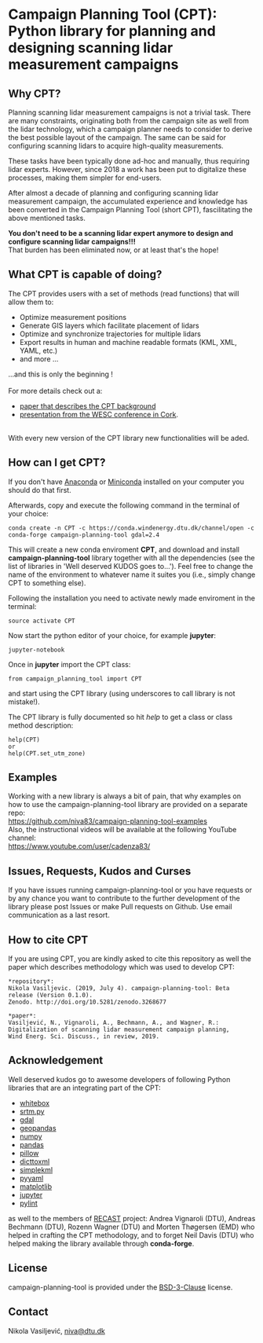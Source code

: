 # Campaign Planning Tool (CPT): Python library for planning and designing scanning lidar measurement campaigns

## Why CPT?
Planning scanning lidar measurement campaigns is not a trivial task. There are many constraints, originating  both from the campaign site as well from the lidar technology, which a campaign planner needs to consider to derive the best possible layout of the campaign. The same can be said for configuring scanning lidars to acquire high-quality measurements.

These tasks have been typically done ad-hoc and manually, thus requiring lidar experts. However, since 2018 a work has been put to digitalize these processes, making them simpler for end-users.

After almost a decade of planning and configuring scanning lidar measurement campaign, the accumulated experience and knowledge has been converted in the Campaign Planning Tool (short CPT), fascilitating the above mentioned tasks. 

**You don't need to be a scanning lidar expert anymore to design and configure scanning lidar campaigns!!!**
<br>That burden has been eliminated now, or at least that's the hope!

## What CPT is capable of doing?
The CPT provides users with a set of methods (read functions) that will allow them to:
* Optimize measurement positions
* Generate GIS layers which facilitate placement of lidars 
* Optimize and synchronize trajectories for multiple lidars
* Export results in human and machine readable formats (KML, XML, YAML, etc.)
* and more ...

...and this is only the beginning ! <br> <br>
For more details check out a:
* [paper that describes the CPT background](https://www.wind-energ-sci-discuss.net/wes-2019-13/)
* [presentation from the WESC conference in Cork](https://zenodo.org/record/3247797).
<br>
With every new version of the CPT library new functionalities will be aded.

## How can I get CPT?
If you don't have [Anaconda](https://www.anaconda.com/) or [Miniconda](https://docs.conda.io/en/latest/miniconda.html) installed on your computer you should do that first.

Afterwards, copy and execute the following command in the terminal of your choice:
```
conda create -n CPT -c https://conda.windenergy.dtu.dk/channel/open -c conda-forge campaign-planning-tool gdal=2.4
```
This will create a new conda enviroment **CPT**, and download and install **campaign-planning-tool** library together with all the dependencies (see the list of libraries in 'Well deserved KUDOS goes to...'). Feel free to change the name of the environment to whatever name it suites  you (i.e., simply change CPT to something else).

Following the installation you need to activate newly made enviroment in the terminal:
```
source activate CPT
```
Now start the python editor of your choice, for example **jupyter**:
```
jupyter-notebook
```
Once in **jupyter** import the CPT class:
```
from campaign_planning_tool import CPT
```
and start using the CPT library (using underscores to call library is not mistake!).

The CPT library is fully documented so hit *help* to get a class or class method description:
```
help(CPT)
or
help(CPT.set_utm_zone)
```
## Examples 
Working with a new library is always a bit of pain, that why examples on how to use the campaign-planning-tool library are provided on a separate repo:<br>
https://github.com/niva83/campaign-planning-tool-examples
<br>
Also, the instructional videos will be available at the following YouTube channel:<br>
https://www.youtube.com/user/cadenza83/

## Issues, Requests, Kudos and Curses
If you have issues running campaign-planning-tool or you have requests or by any chance you want to contribute to the further development of the library please post Issues or make Pull requests on Github. Use email communication as a last resort.

## How to cite CPT 
If you are using CPT, you are kindly asked to cite this repository as well the paper which describes methodology which was used to develop CPT: 
```
*repository*:
Nikola Vasiljevic. (2019, July 4). campaign-planning-tool: Beta release (Version 0.1.0). 
Zenodo. http://doi.org/10.5281/zenodo.3268677

*paper*:
Vasiljević, N., Vignaroli, A., Bechmann, A., and Wagner, R.: 
Digitalization of scanning lidar measurement campaign planning, 
Wind Energ. Sci. Discuss., in review, 2019. 

```

## Acknowledgement 
Well deserved kudos go to awesome developers of following Python libraries that are an integrating part of the CPT:

* [whitebox](https://pypi.org/project/whitebox/)
* [srtm.py](https://github.com/tkrajina/srtm.py)
* [gdal](https://github.com/tkrajina/srtm.py)
* [geopandas](http://geopandas.org/)
* [numpy](https://www.numpy.org/)
* [pandas](https://pandas.pydata.org/)
* [pillow](https://pillow.readthedocs.io/en/stable/)
* [dicttoxml](https://pypi.org/project/dicttoxml/)
* [simplekml](https://simplekml.readthedocs.io/en/latest/)
* [pyyaml](https://pyyaml.org/)
* [matplotlib](https://matplotlib.org/)
* [jupyter](https://jupyter.org/)
* [pylint](https://www.pylint.org/)

as well to the members of [RECAST](http://www.recastproject.dk/project) project: Andrea Vignaroli (DTU), Andreas Bechmann (DTU), Rozenn Wagner (DTU) and Morten Thøgersen (EMD) who helped in crafting the CPT methodology, and to forget Neil Davis (DTU) who helped making the library available through **conda-forge**.

## License
campaign-planning-tool is provided under the [BSD-3-Clause](https://opensource.org/licenses/BSD-3-Clause) license.


## Contact
Nikola Vasiljević, niva@dtu.dk 
